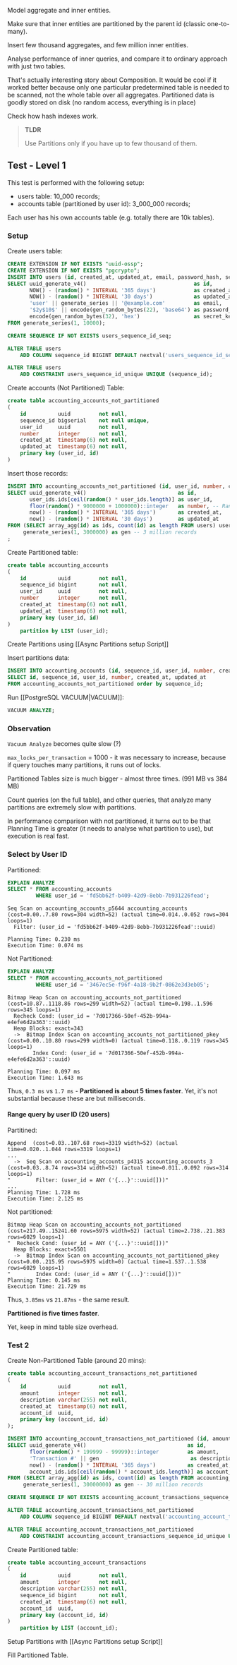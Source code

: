 Model aggregate and inner entities.

Make sure that inner entities are partitioned by the parent id (classic one-to-many).

Insert few thousand aggregates, and few million inner entities.

Analyse performance of inner queries, and compare it to ordinary approach with just two tables.

That's actually interesting story about Composition. It would be cool if it worked better because only one particular predetermined table is needed to be scanned, not the whole table over all aggregates.
Partitioned data is goodly stored on disk (no random access, everything is in place)

Check how hash indexes work.

> **TLDR**
> 
> Use Partitions only if you have up to few thousand of them.

## Test - Level 1

This test is performed with the following setup:
- users table: 10_000 records;
- accounts table (partitioned by user id): 3_000_000 records;

Each user has his own accounts table (e.g. totally there are 10k tables).

### Setup

Create users table:

```sql
CREATE EXTENSION IF NOT EXISTS "uuid-ossp";
CREATE EXTENSION IF NOT EXISTS "pgcrypto";
INSERT INTO users (id, created_at, updated_at, email, password_hash, secret_key)
SELECT uuid_generate_v4()                                  as id,
       NOW() - (random() * INTERVAL '365 days')            as created_at,
       NOW() - (random() * INTERVAL '30 days')             as updated_at,
       'user' || generate_series || '@example.com'         as email,
       '$2y$10$' || encode(gen_random_bytes(22), 'base64') as password_hash,
       encode(gen_random_bytes(32), 'hex')                 as secret_key
FROM generate_series(1, 10000);

CREATE SEQUENCE IF NOT EXISTS users_sequence_id_seq;

ALTER TABLE users
    ADD COLUMN sequence_id BIGINT DEFAULT nextval('users_sequence_id_seq') NOT NULL;

ALTER TABLE users
    ADD CONSTRAINT users_sequence_id_unique UNIQUE (sequence_id);
```

Create accounts (Not Partitioned) Table:

```sql
create table accounting_accounts_not_partitioned
(
    id          uuid         not null,
    sequence_id bigserial    not null unique,
    user_id     uuid         not null,
    number      integer      not null,
    created_at  timestamp(6) not null,
    updated_at  timestamp(6) not null,
    primary key (user_id, id)
)
```

Insert those records:

```sql
INSERT INTO accounting_accounts_not_partitioned (id, user_id, number, created_at, updated_at)
SELECT uuid_generate_v4()                             as id,
       user_ids.ids[ceil(random() * user_ids.length)] as user_id,
       floor(random() * 9000000 + 1000000)::integer   as number, -- Random 7-digit account numbers
       now() - (random() * INTERVAL '365 days')       as created_at,
       now() - (random() * INTERVAL '30 days')        as updated_at
FROM (SELECT array_agg(id) as ids, count(id) as length FROM users) user_ids,
     generate_series(1, 3000000) as gen -- 3 million records
;
```

Create Partitioned table:

```sql
create table accounting_accounts
(
    id          uuid         not null,
    sequence_id bigint       not null,
    user_id     uuid         not null,
    number      integer      not null,
    created_at  timestamp(6) not null,
    updated_at  timestamp(6) not null,
    primary key (user_id, id)
)
    partition by LIST (user_id);
```

Create Partitions using [[Async Partitions setup Script]]

Insert partitions data:

```sql
INSERT INTO accounting_accounts (id, sequence_id, user_id, number, created_at, updated_at)  
SELECT id, sequence_id, user_id, number, created_at, updated_at  
FROM accounting_accounts_not_partitioned order by sequence_id;
```

Run [[PostgreSQL VACUUM|VACUUM]]:

```sql
VACUUM ANALYZE;
```

### Observation

`Vacuum Analyze` becomes quite slow (?)

`max_locks_per_transaction` = 1000 - it was necessary to increase, because if query touches many partitions, it runs out of locks.

Partitioned Tables size is much bigger - almost three times.
(991 MB vs 384 MB)

Count queries (on the full table), and other queries, that analyze many partitions are extremely slow with partitions.

In performance comparison with not partitioned, it turns out to be that Planning Time is greater (it needs to analyse what partition to use), but execution is real fast.

### Select by User ID

Partitioned:

```sql
EXPLAIN ANALYZE
SELECT * FROM accounting_accounts
         WHERE user_id = 'fd5bb62f-b409-42d9-8ebb-7b931226fead';
```

```
Seq Scan on accounting_accounts_p5644 accounting_accounts  (cost=0.00..7.80 rows=304 width=52) (actual time=0.014..0.052 rows=304 loops=1)
  Filter: (user_id = 'fd5bb62f-b409-42d9-8ebb-7b931226fead'::uuid)

Planning Time: 0.230 ms
Execution Time: 0.074 ms
```

Not Partitioned:

```sql
EXPLAIN ANALYZE
SELECT * FROM accounting_accounts_not_partitioned
         WHERE user_id = '3467ec5e-f96f-4a18-9b2f-0862e3d3eb05';
```

```
Bitmap Heap Scan on accounting_accounts_not_partitioned  (cost=10.87..1118.86 rows=299 width=52) (actual time=0.198..1.596 rows=345 loops=1)
  Recheck Cond: (user_id = '7d017366-50ef-452b-994a-e4efe6d2a363'::uuid)
  Heap Blocks: exact=343
  ->  Bitmap Index Scan on accounting_accounts_not_partitioned_pkey  (cost=0.00..10.80 rows=299 width=0) (actual time=0.118..0.119 rows=345 loops=1)
        Index Cond: (user_id = '7d017366-50ef-452b-994a-e4efe6d2a363'::uuid)

Planning Time: 0.097 ms
Execution Time: 1.643 ms
```

Thus, `0.3 ms` vs `1.7 ms` - **Partitioned is about 5 times faster**. Yet, it's not substantial because these are but milliseconds.

#### Range query by user ID (20 users)

Partitined:

```
Append  (cost=0.03..107.68 rows=3319 width=52) (actual time=0.020..1.044 rows=3319 loops=1)
...
  ->  Seq Scan on accounting_accounts_p4315 accounting_accounts_3  (cost=0.03..8.74 rows=314 width=52) (actual time=0.011..0.092 rows=314 loops=1)
"        Filter: (user_id = ANY ('{...}'::uuid[]))"
...
Planning Time: 1.728 ms
Execution Time: 2.125 ms
```

Not partitioned:

```
Bitmap Heap Scan on accounting_accounts_not_partitioned  (cost=217.49..15241.60 rows=5975 width=52) (actual time=2.738..21.383 rows=6029 loops=1)
"  Recheck Cond: (user_id = ANY ('{...}'::uuid[]))"
  Heap Blocks: exact=5501
  ->  Bitmap Index Scan on accounting_accounts_not_partitioned_pkey  (cost=0.00..215.95 rows=5975 width=0) (actual time=1.537..1.538 rows=6029 loops=1)
"        Index Cond: (user_id = ANY ('{...}'::uuid[]))"
Planning Time: 0.145 ms
Execution Time: 21.729 ms
```

Thus, `3.85ms` vs `21.87ms` - the same result. 

**Partitioned is five times faster**.

Yet, keep in mind table size overhead.

### Test 2

Create Non-Partitioned Table (around 20 mins):

```sql
create table accounting_account_transactions_not_partitioned  
(  
    id          uuid         not null,  
    amount      integer      not null,  
    description varchar(255) not null,  
    created_at  timestamp(6) not null,  
    account_id  uuid,  
    primary key (account_id, id)  
);

INSERT INTO accounting_account_transactions_not_partitioned (id, amount, description, created_at, account_id)
SELECT uuid_generate_v4()                                as id,
       floor(random() * 199999 - 99999)::integer         as amount,
       'Transaction #' || gen                             as description,
       now() - (random() * INTERVAL '365 days')          as created_at,
       account_ids.ids[ceil(random() * account_ids.length)] as account_id
FROM (SELECT array_agg(id) as ids, count(id) as length FROM accounting_accounts_not_partitioned) account_ids,
     generate_series(1, 30000000) as gen -- 30 million records

CREATE SEQUENCE IF NOT EXISTS accounting_account_transactions_sequence_id_seq;

ALTER TABLE accounting_account_transactions_not_partitioned
    ADD COLUMN sequence_id BIGINT DEFAULT nextval('accounting_account_transactions_sequence_id_seq') NOT NULL;

ALTER TABLE accounting_account_transactions_not_partitioned
    ADD CONSTRAINT accounting_account_transactions_sequence_id_unique UNIQUE (sequence_id);
```

Create Partitioned table:

```sql
create table accounting_account_transactions
(
    id          uuid         not null,
    amount      integer      not null,
    description varchar(255) not null,
    sequence_id bigint       not null,
    created_at  timestamp(6) not null,
    account_id  uuid,
    primary key (account_id, id)
)
    partition by LIST (account_id);
```

Setup Partitions with [[Async Partitions setup Script]]

Fill Partitioned Table.



